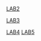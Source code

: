 [LAB2](https://www.tinkercad.com/things/dK0k3znxfCA?sharecode=UiDJjCJ7fh3SNo4_BmfgYBxPZueOPIkbNnAc5cQqL-s)

[LAB3](https://www.tinkercad.com/things/6bRoXk42BSn?sharecode=TBlbZbC9_GFYTjApVuGamlyOY8l8aK1qRQFQWrDnNZM)

[LAB4](https://www.tinkercad.com/things/ckesMy4KtHE?sharecode=rcyeYvEfchQ-L2H-2BWniApIl07EeYvmHhsj_GC1Z0U)
[LAB5](https://www.tinkercad.com/things/lygWPtmMmNh)
